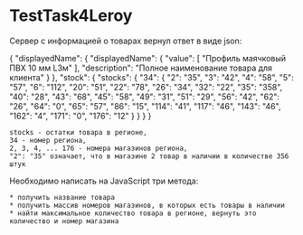 # TestTask4Leroy
Сервер с информацией о товарах вернул ответ в виде json: 

{
    "displayedName": {
        "displayedName": {
            "value": [
                "Профиль маячковый ПВХ 10 мм L3м"
            ],
            "description": "Полное наименование товара для клиента"
            }
        },
    "stock": {
        "stocks": {
                "34": {
                "2": "35",
                "3": "42",
                "4": "58",
                "5": "57",
                "6": "112",
                "20": "51",
                "22": "78",
                "26": "34",
                "32": "22",
                "35": "358",
                "40": "28",
                "43": "68",
                "45": "58",
                "49": "31",
                "51": "29",
                "56": "42",
                "62": "26",
                "64": "0",
                "65": "57",
                "86": "15",
                "114": "41",
                "117": "46",
                "143": "46",
                "162": "4",
                "171": "0",
                "176": "12"
            }
        }
    }
}

    stocks - остатки товара в регионе,
    34 - номер региона,
    2, 3, 4, ... 176 - номера магазинов региона,
    "2": "35" означает, что в магазине 2 товар в наличии в количестве 356 штук

Необходимо написать на JavaScript три метода:

    * получить название товара
    * получить массив номеров магазинов, в которых есть товары в наличии
    * найти максимальное количество товара в регионе, вернуть это количество и номер магазина

